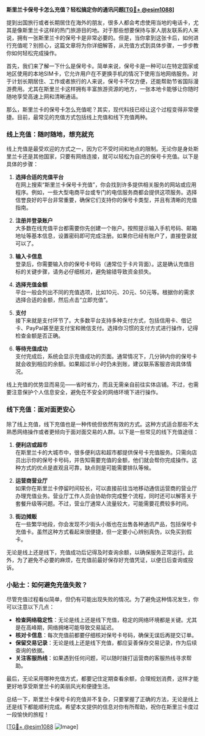 **斯里兰卡保号卡怎么充值？轻松搞定你的通讯问题[[TG💪+ @esim1088](https://t.me/s/esim1088)]**

提到出国旅行或者长期居住在海外的朋友，很多人都会考虑使用当地的电话卡，尤其是像斯里兰卡这样的热门旅游目的地。对于那些想要保持与家人朋友联系的人来说，拥有一张斯里兰卡的保号卡是非常必要的。但是，当你拿到这张卡后，如何进行充值呢？别担心，这篇文章将为你详细解答，从充值方式到具体步骤，一步步教你如何轻松完成操作。

首先，我们来了解一下什么是保号卡。简单来说，保号卡是一种可以在特定国家或地区使用的本地SIM卡，它允许用户在不更换手机的情况下使用当地网络服务。对于计划长期居住、工作或者旅行的人来说，保号卡不仅方便，还能帮助节省国际漫游费用。尤其在斯里兰卡这样拥有丰富旅游资源的地方，一张本地卡能够让你随时随地享受高速上网和清晰通话。

那么，斯里兰卡的保号卡怎么充值呢？其实，现代科技已经让这个过程变得非常便捷。目前，最常见的充值方式包括线上充值和线下充值两种。

### 线上充值：随时随地，想充就充

线上充值是最受欢迎的方式之一，因为它不受时间和地点的限制。无论你是身处斯里兰卡还是其他国家，只要有网络连接，就可以轻松为自己的保号卡充值。以下是具体的步骤：

1. **选择合适的充值平台**  
   在网上搜索“斯里兰卡保号卡充值”，你会找到许多提供相关服务的网站或应用程序。例如，一些大型电商平台或专门的电信服务商都会提供这项服务。选择信誉良好的平台非常重要，确保它们支持你的保号卡类型，并且有清晰的充值指南。

2. **注册并登录账户**  
   大多数在线充值平台都需要你先创建一个账户。按照提示输入手机号码、邮箱地址等基本信息，设置密码即可完成注册。如果你已经有账户了，直接登录就可以了。

3. **输入卡信息**  
   登录后，你需要输入你的保号卡号码（通常位于卡片背面）。这是确认充值目标的关键步骤，请务必仔细核对，避免输错导致资金损失。

4. **选择充值金额**  
   平台一般会列出不同的充值选项，比如10元、20元、50元等。根据你的需求选择合适的金额，然后点击“立即充值”。

5. **支付**  
   接下来就是支付环节了。大多数平台支持多种支付方式，包括信用卡、借记卡、PayPal甚至是支付宝和微信支付。选择你习惯的支付方式进行操作，记得检查金额是否正确。

6. **等待充值成功**  
   支付完成后，系统会显示充值成功的页面。通常情况下，几分钟内你的保号卡就会收到相应的余额。如果超过半小时仍未到账，建议联系客服咨询具体情况。

线上充值的优势显而易见——省时省力，而且无需亲自前往实体店铺。不过，也需要注意保护个人信息安全，避免在不安全的网络环境下进行操作。

### 线下充值：面对面更安心

除了线上充值，线下充值也是一种传统但依然有效的方式。这种方式适合那些不太熟悉网络操作或者更倾向于面对面交易的人群。以下是一些常见的线下充值途径：

1. **便利店或超市**  
   在斯里兰卡的大城市中，很多便利店和超市都提供保号卡充值服务。只需向店员出示你的保号卡号码，并告知需要充值的金额，他们就会帮你完成操作。这种方式的优点是直观且可靠，缺点则是可能需要排队等候。

2. **运营商营业厅**  
   如果你在斯里兰卡停留时间较长，可以直接前往当地移动通信运营商的营业厅办理充值业务。营业厅工作人员会协助你完成整个流程，同时还可以解答关于套餐升级等问题。不过，营业厅通常人流量较大，可能需要花费较多时间。

3. **街边摊贩**  
   在一些繁华地段，你会发现不少街头小贩也在出售各种通讯产品，包括保号卡充值卡。虽然这种方式看起来很便捷，但一定要小心辨别真伪，以免买到假卡。

无论是线上还是线下，充值成功后记得及时查询余额，以确保服务正常运行。此外，为了避免不必要的麻烦，在充值前最好保存好充值凭证，以便日后查询或投诉。

### 小贴士：如何避免充值失败？

尽管充值过程看似简单，但仍有可能出现失败的情况。为了避免这种情况发生，你可以注意以下几点：

- **检查网络稳定性**：无论是线上还是线下充值，稳定的网络环境都是关键。尤其是在高峰期，网络拥堵可能导致交易延迟。
- **核对卡信息**：每次充值前都要仔细核对保号卡号码，确保无误后再提交订单。
- **保留交易记录**：无论是线上还是线下充值，都应妥善保存交易记录，作为后续查询的依据。
- **关注客服热线**：如果遇到任何问题，可以随时拨打运营商的客服热线寻求帮助。

最后，无论采用哪种充值方式，都要记住定期查看余额，合理规划消费，这样才能更好地享受斯里兰卡的美丽风光和便捷生活。

总结一下，斯里兰卡保号卡的充值并不复杂，只要掌握了正确的方法，无论是线上还是线下都能顺利完成。希望本文提供的信息对你有所帮助，祝你在斯里兰卡度过一段愉快的旅程！  

[[TG💪+ @esim1088](https://t.me/s/esim1088) ![Image](https://i.postimg.cc/4NQfJmqS/Snipaste-2025-05-13-00-14-12.png)]